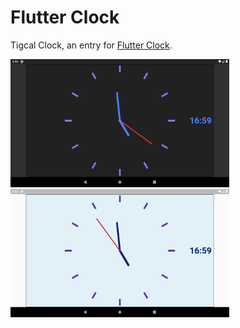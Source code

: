 Flutter Clock
============================

Tigcal Clock, an entry for [Flutter Clock](https://flutter.dev/clock).

<img src='art/clock_dark.png' width='350'>

<img src='art/clock_light.png' width='350'>
